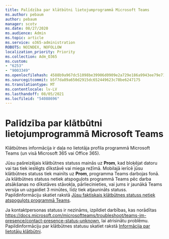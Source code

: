 ```yaml
---
title: Palīdzība par klātbūtni lietojumprogrammā Microsoft Teams
ms.author: pebaum
author: pebaum
manager: scotv
ms.date: 08/27/2020
ms.audience: Admin
ms.topic: article
ms.service: o365-administration
ROBOTS: NOINDEX, NOFOLLOW
localization_priority: Priority
ms.collection: Adm_O365
ms.custom:
- "6253"
- "9003349"
ms.openlocfilehash: 4588b9a967dc51098be39906d0909e2a729e186a9943ee79e71d6ab50a666107
ms.sourcegitcommit: b5f7da89a650d2915dc652449623c78be6247175
ms.translationtype: MT
ms.contentlocale: lv-LV
ms.lasthandoff: 08/05/2021
ms.locfileid: "54088696"
---
```

# <a name="help-with-presence-in-microsoft-teams"></a>Palīdzība par klātbūtni lietojumprogrammā Microsoft Teams

Klātbūtnes informācija ir daļa no lietotāja profila programmā Microsoft Teams (un visā Microsoft 365 vai Office 365). 

Jūsu pašreizējais klātbūtnes statuss mainās uz **Prom**, kad bloķējat datoru vai tas tiek ieslēgts dīkstāvē vai miega režīmā. Mobilajā ierīcē jūsu klātbūtnes statuss tiek mainīts uz **Prom**, programma Teams darbojas fonā. Ja klātbūtnes statuss netiek atspoguļots programmā Teams pēc darba atsākšanas no dīkstāves stāvokļa, pārliecinieties, vai jums ir jaunākā Teams versija un uzgaidiet 3 minūtes, līdz tiek atjaunināts statuss. Papildinformāciju skatiet rakstā [Jūsu faktiskais klātbūtnes statuss netiek atspoguļots programmā Teams](https://docs.microsoft.com/microsoftteams/troubleshoot/teams-im-presence/presence-not-show-actual-status).

Ja kontaktpersonas statuss ir nezināms, izpildiet darbības, kas norādītas https://docs.microsoft.com/microsoftteams/troubleshoot/teams-im-presence/contact-presence-status-unknown, lai atrisinātu problēmu.
Papildinformāciju par klātbūtnes statusu skatiet rakstā [Informācija par lietotāju klātbūtni](https://docs.microsoft.com/microsoftteams/presence-admins).

